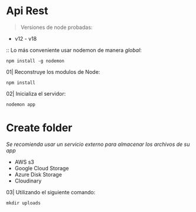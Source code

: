 # Api Rest
> Versiones de node probadas:
- v12 - v18 

:: Lo más conveniente usar nodemon de manera *global*:
```
npm install -g nodemon
```

01| Reconstruye los modulos de Node:
```
npm install
```

02| Inicializa el servidor:
```
nodemon app
```
# Create folder

*Se recomienda usar un servicio externo para almacenar los archivos de su app*
- AWS s3 
- Google Cloud Storage
- Azure Disk Storage
- Cloudinary

03| Utilizando el siguiente comando:
```
mkdir uploads
```
